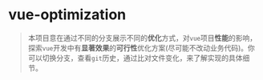 # vue-optimization

> 本项目意在通过不同的分支展示不同的**优化**方式，对`vue`项目**性能**的影响，探索`vue`开发中有**显著效果**的**可行性**优化方案(尽可能不改动业务代码)。你可以切换分支，查看`git`历史，通过比对文件变化，来了解实现的具体细节。

